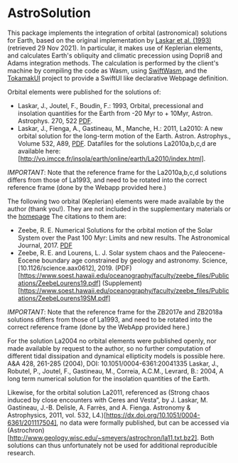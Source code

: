 # AstroSolution

This package implements the integration of orbital (astronomical) solutions
for Earth, based on the original implementation by [Laskar et al. (1993)](https://cdsarc.u-strasbg.fr/viz-bin/ftp-index?/ftp/cats/vi/63)
(retrieved 29 Nov 2021). In particular, it makes use of Keplerian elements, 
and calculates Earth's obliquity and climatic precession using Dopri8 and Adams
integration methods. The calculation is performed by the client's machine by 
compiling the code as Wasm, using [SwiftWasm](https://swiftwasm.org), and 
the [TokamakUI](https://github.com/TokamakUI/Tokamak) project to provide a 
SwiftUI like declarative Webpage definition.

Orbital elements were published for the solutions of:
- Laskar, J., Joutel, F., Boudin, F.: 1993, Orbital, precessional and insolation 
quantities for the Earth from -20 Myr to + 10Myr, Astron. Astrophys. 270, 522 
[PDF](http://adsabs.harvard.edu/cgi-bin/nph-data_query?bibcode=1993A%26A...270..522L&link_type=ARTICLE&db_key=AST&high=).
- Laskar, J., Fienga, A., Gastineau, M., Manche, H.: 2011,
La2010: A new orbital solution for the long-term motion of the Earth.
Astron. Astrophys., Volume 532, A89, [PDF](http://www.aanda.org/articles/aa/pdf/2011/08/aa16836-11.pdf).
Datafiles for the solutions La2010a,b,c,d are available here: [http://vo.imcce.fr/insola/earth/online/earth/La2010/index.html].

*IMPORTANT*: Note that the reference frame for the La2010a,b,c,d solutions differs 
from those of La1993, and need to be rotated into the correct reference frame 
(done by the Webapp provided here.)

The following two orbital (Keplerian) elements were made available by the author
(thank you!). They are not included in the supplementary materials or the 
[homepage](https://www.soest.hawaii.edu/oceanography/faculty/zeebe_files/Astro.html)
The citations to them are: 
- Zeebe, R. E. Numerical Solutions for the orbital motion of the Solar System over the Past 100 Myr: Limits and new results. The Astronomical Journal, 2017. [PDF](https://www.soest.hawaii.edu/oceanography/faculty/zeebe_files/Publications/ZeebeAJ17P.pdf)
- Zeebe, R. E. and Lourens, L. J. Solar system chaos and the Paleocene-Eocene boundary age constrained by geology and astronomy. Science, [10.1126/science.aax0612], 2019.
  (PDF)[https://www.soest.hawaii.edu/oceanography/faculty/zeebe_files/Publications/ZeebeLourens19.pdf] (Supplement)[https://www.soest.hawaii.edu/oceanography/faculty/zeebe_files/Publications/ZeebeLourens19SM.pdf]

*IMPORTANT*: Note that the reference frame for the ZB2017e and ZB2018a solutions differs 
from those of La1993, and need to be rotated into the correct reference frame 
(done by the WebApp provided here.)

For the solution La2004 no orbital elements were published openly, nor made 
available by request to the author, so no further computation 
of different tidal dissipation and dynamical ellipticity models is possible here.
A&A 428, 261-285 (2004), DOI: 10.1051/0004-6361:20041335
Laskar, J., Robutel, P., Joutel, F., Gastineau, M., Correia, A.C.M., Levrard, B.: 2004,
A long term numerical solution for the insolation quantities of the Earth. 

Likewise, for the orbital solution La2011, referenced as 
(Strong chaos induced by close encounters with Ceres and Vesta”, by J. Laskar, M. Gastineau, J.-B. Delisle, A. Farrès, and A. Fienga. Astronomy & Astrophysics, 2011, vol. 532, L4.)[https://dx.doi.org/10.1051/0004-6361/201117504], 
 no data were formally published, but can be accessed via (Astrochron)[http://www.geology.wisc.edu/~smeyers/astrochron/la11.txt.bz2]. 
 Both solutions can thus unfortunately not be
 used for additional reproducible research.
